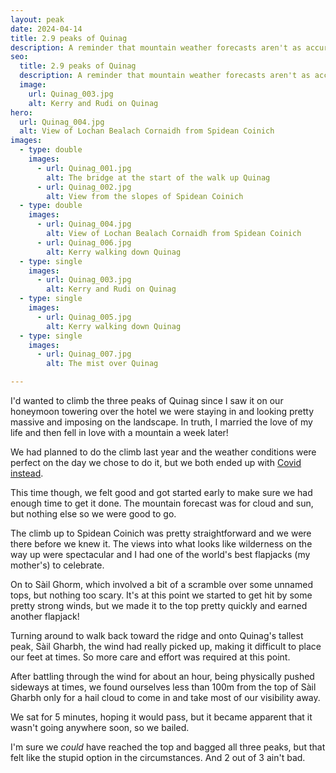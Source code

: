 ```yaml
---
layout: peak
date: 2024-04-14
title: 2.9 peaks of Quinag
description: A reminder that mountain weather forecasts aren't as accurate as you would hope...
seo:
  title: 2.9 peaks of Quinag
  description: A reminder that mountain weather forecasts aren't as accurate as you would hope...
  image:
    url: Quinag_003.jpg
    alt: Kerry and Rudi on Quinag
hero:
  url: Quinag_004.jpg
  alt: View of Lochan Bealach Cornaidh from Spidean Coinich 
images:
  - type: double
    images:
      - url: Quinag_001.jpg
        alt: The bridge at the start of the walk up Quinag
      - url: Quinag_002.jpg
        alt: View from the slopes of Spidean Coinich
  - type: double
    images:
      - url: Quinag_004.jpg
        alt: View of Lochan Bealach Cornaidh from Spidean Coinich
      - url: Quinag_006.jpg
        alt: Kerry walking down Quinag
  - type: single
    images:
      - url: Quinag_003.jpg
        alt: Kerry and Rudi on Quinag
  - type: single
    images:
      - url: Quinag_005.jpg
        alt: Kerry walking down Quinag
  - type: single
    images:
      - url: Quinag_007.jpg
        alt: The mist over Quinag

---
```


I'd wanted to climb the three peaks of Quinag since I saw it on our honeymoon towering over the hotel we were staying in and looking pretty massive and imposing on the landscape. In truth, I married the love of my life and then fell in love with a mountain a week later!

We had planned to do the climb last year and the weather conditions were perfect on the day we chose to do it, but we both ended up with [Covid instead](/peaks/canisp-and-covid).

This time though, we felt good and got started early to make sure we had enough time to get it done. The mountain forecast was for cloud and sun, but nothing else so we were good to go.

The climb up to Spidean Coinich was pretty straightforward and we were there before we knew it. The views into what looks like wilderness on the way up were spectacular and I had one of the world's best flapjacks (my mother's) to celebrate.

On to Sàil Ghorm, which involved a bit of a scramble over some unnamed tops, but nothing too scary. It's at this point we started to get hit by some pretty strong winds, but we made it to the top pretty quickly and earned another flapjack!

Turning around to walk back toward the ridge and onto Quinag's tallest peak, Sàil Gharbh, the wind had really picked up, making it difficult to place our feet at times. So more care and effort was required at this point.

After battling through the wind for about an hour, being physically pushed sideways at times, we found ourselves less than 100m from the top of Sàil Gharbh only for a hail cloud to come in and take most of our visibility away.

We sat for 5 minutes, hoping it would pass, but it became apparent that it wasn't going anywhere soon, so we bailed.

I'm sure we _could_ have reached the top and bagged all three peaks, but that felt like the stupid option in the circumstances. And 2 out of 3 ain't bad.